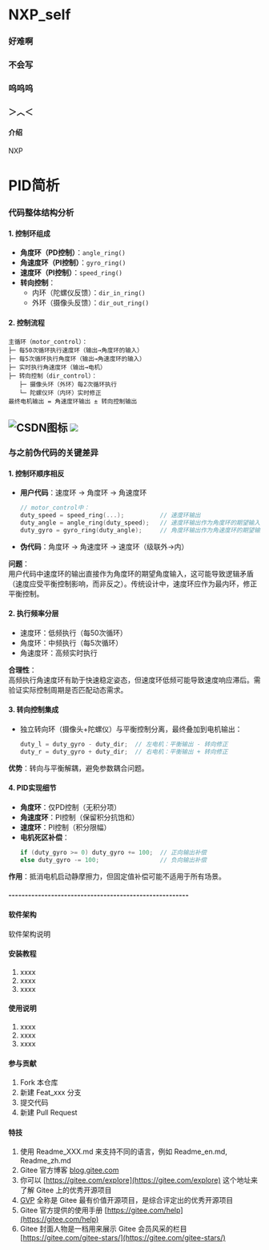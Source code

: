 # NXP_self

### 好难啊
### 不会写
### 呜呜呜
### ＞︿＜


#### 介绍
NXP

# PID简析

### **代码整体结构分析**
#### 1. **控制环组成**
- **角度环（PD控制）**：`angle_ring()`
- **角速度环（PI控制）**：`gyro_ring()`
- **速度环（PI控制）**：`speed_ring()`
- **转向控制**：
  - 内环（陀螺仪反馈）：`dir_in_ring()`
  - 外环（摄像头反馈）：`dir_out_ring()`

#### 2. **控制流程**
```text
主循环（motor_control）：
├─ 每50次循环执行速度环（输出→角度环的输入）
├─ 每5次循环执行角度环（输出→角速度环的输入）
├─ 实时执行角速度环（输出→电机）
├─ 转向控制（dir_control）：
   ├─ 摄像头环（外环）每2次循环执行
   └─ 陀螺仪环（内环）实时修正
最终电机输出 = 角速度环输出 ± 转向控制输出
```
![CSDN图标](https://mmbiz.qpic.cn/mmbiz_png/6qJsrrDdiaicrBbicu77lA9YJuoIjIA7yDaAgnpxznB1g15mtuTPJUNdJdt4lMn9UbNYSyUbBFZ1coNS6A8HefhJw/640?wx_fmt=png&from=appmsg&tp=webp&wxfrom=5&wx_lazy=1&wx_co=1 "CSDN图标")
![](https://mmbiz.qpic.cn/mmbiz_png/6qJsrrDdiaicrBbicu77lA9YJuoIjIA7yDaHAIoERJTEYLnGt7ickrhbxe5UsbKGfU7IyaDibwhGs925G5VCooR5l7g/640?wx_fmt=png&from=appmsg&tp=webp&wxfrom=5&wx_lazy=1&wx_co=1)
---

### **与之前伪代码的关键差异**
#### 1. **控制环顺序相反**
- **用户代码**：速度环 → 角度环 → 角速度环  
  ```c
  // motor_control中：
  duty_speed = speed_ring(...);          // 速度环输出
  duty_angle = angle_ring(duty_speed);   // 速度环输出作为角度环的期望输入
  duty_gyro = gyro_ring(duty_angle);     // 角度环输出作为角速度环的期望输入
  ```
- **伪代码**：角度环 → 角速度环 → 速度环（级联外→内）

**问题**：  
用户代码中速度环的输出直接作为角度环的期望角度输入，这可能导致逻辑矛盾（速度应受平衡控制影响，而非反之）。传统设计中，速度环应作为最内环，修正平衡控制。

#### 2. **执行频率分层**
- 速度环：低频执行（每50次循环）
- 角度环：中频执行（每5次循环）
- 角速度环：高频实时执行

**合理性**：  
高频执行角速度环有助于快速稳定姿态，但速度环低频可能导致速度响应滞后。需验证实际控制周期是否匹配动态需求。

#### 3. **转向控制集成**
- 独立转向环（摄像头+陀螺仪）与平衡控制分离，最终叠加到电机输出：
  ```c
  duty_l = duty_gyro - duty_dir;  // 左电机：平衡输出 - 转向修正
  duty_r = duty_gyro + duty_dir;  // 右电机：平衡输出 + 转向修正
  ```
**优势**：转向与平衡解耦，避免参数耦合问题。

#### 4. **PID实现细节**
- **角度环**：仅PD控制（无积分项）
- **角速度环**：PI控制（保留积分抗饱和）
- **速度环**：PI控制（积分限幅）
- **电机死区补偿**：
  ```c
  if (duty_gyro >= 0) duty_gyro += 100;  // 正向输出补偿
  else duty_gyro -= 100;                 // 负向输出补偿
  ```
**作用**：抵消电机启动静摩擦力，但固定值补偿可能不适用于所有场景。

#### -------------------------------------------------------

#### 软件架构
软件架构说明


#### 安装教程

1.  xxxx
2.  xxxx
3.  xxxx

#### 使用说明

1.  xxxx
2.  xxxx
3.  xxxx

#### 参与贡献

1.  Fork 本仓库
2.  新建 Feat_xxx 分支
3.  提交代码
4.  新建 Pull Request


#### 特技

1.  使用 Readme\_XXX.md 来支持不同的语言，例如 Readme\_en.md, Readme\_zh.md
2.  Gitee 官方博客 [blog.gitee.com](https://blog.gitee.com)
3.  你可以 [https://gitee.com/explore](https://gitee.com/explore) 这个地址来了解 Gitee 上的优秀开源项目
4.  [GVP](https://gitee.com/gvp) 全称是 Gitee 最有价值开源项目，是综合评定出的优秀开源项目
5.  Gitee 官方提供的使用手册 [https://gitee.com/help](https://gitee.com/help)
6.  Gitee 封面人物是一档用来展示 Gitee 会员风采的栏目 [https://gitee.com/gitee-stars/](https://gitee.com/gitee-stars/)

